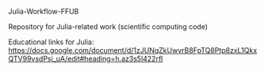 Julia-Workflow-FFUB

Repository for Julia-related work (scientific computing code)

Educational links for Julia:
https://docs.google.com/document/d/1zJUNqZkUwvrB8FpTQ8Ptp8zxL1QkxQTV99vsdPsj_uA/edit#heading=h.az3s5l422rfl
